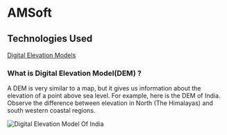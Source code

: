 # AMSoft

## Technologies Used
 <a href="https://github.com/adityaketkar/AMSoft/blob/master/README.md#my-anchor">Digital Elevation Models</a>





### What is Digital Elevation Model(DEM) ? 
A DEM is very similar to a map, but it gives us information about the elevation of a point above sea level.
For example, here is the DEM of India. Observe the difference between elevation in North (The Himalayas) and south western coastal regions.


<a name="my-anchor"></a>
![Digital Elevation Model Of India](https://www.researchgate.net/profile/Sitharam_Thallak/publication/263699748/figure/fig7/AS:268820552089604@1441103222150/Digital-elevation-model-SRTM-DEM-for-entire-India-resampled-to-0101-grid-size.png)

